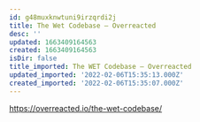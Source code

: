```yaml
---
id: g48muxknwtuni9irzqrdi2j
title: The Wet Codebase — Overreacted
desc: ''
updated: 1663409164563
created: 1663409164563
isDir: false
title_imported: The WET Codebase — Overreacted
updated_imported: '2022-02-06T15:35:13.000Z'
created_imported: '2022-02-06T15:35:07.000Z'
---
```


https://overreacted.io/the-wet-codebase/